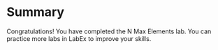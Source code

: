 # Summary

Congratulations! You have completed the N Max Elements lab. You can practice more labs in LabEx to improve your skills.
